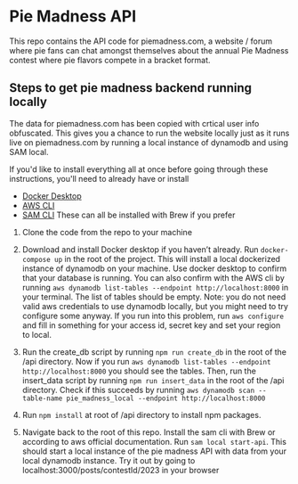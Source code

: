 # Pie Madness API

This repo contains the API code for piemadness.com, a website / forum where pie fans can chat amongst themselves about the annual Pie Madness contest where pie flavors compete in a bracket format. 

## Steps to get pie madness backend running locally

The data for piemadness.com has been copied with crtical user info obfuscated. This gives you a chance to run the website locally just as it runs live on piemadness.com by running a local instance of dynamodb and using SAM local.

If you'd like to install everything all at once before going through these instructions, you'll need to already have or install
- [Docker Desktop](https://www.docker.com/products/docker-desktop/)
- [AWS CLI](https://aws.amazon.com/cli/) 
- [SAM CLI](https://docs.aws.amazon.com/serverless-application-model/latest/developerguide/install-sam-cli.html)
These can all be installed with Brew if you prefer

1. Clone the code from the repo to your machine

2. Download and install Docker desktop if you haven’t already. Run `docker-compose up` in the root of the project. This will install a local dockerized instance of dynamodb on your machine. Use docker desktop to confirm that your database is running. You can also confirm with the AWS cli by running `aws dynamodb list-tables --endpoint http://localhost:8000` in your terminal. The list of tables should be empty. Note: you do not need valid aws credentials to use dynamodb locally, but you might need to try configure some anyway. If you run into this problem, run `aws configure` and fill in something for your access id, secret key and set your region to local.

3. Run the create_db script by running `npm run create_db` in the root of the /api directory. Now if you run `aws dynamodb list-tables --endpoint http://localhost:8000` you should see the tables. Then, run the insert_data script by running `npm run insert_data` in the root of the /api directory. Check if this succeeds by running `aws dynamodb scan --table-name pie_madness_local --endpoint http://localhost:8000`

5. Run `npm install` at root of /api directory to install npm packages.

6. Navigate back to the root of this repo. Install the sam cli with Brew or according to aws official documentation. Run `sam local start-api`. This should start a local instance of the pie madness API with data from your local dynamodb instance. Try it out by going to localhost:3000/posts/contestId/2023 in your browser